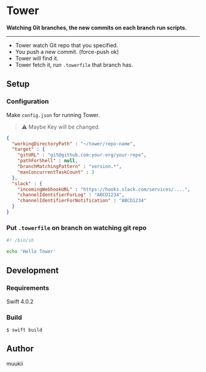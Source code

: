 # Tower

**Watching Git branches, the new commits on each branch run scripts.**

---

- Tower watch Git repo that you specified.
- You push a new commit. (force-push ok)
- Tower will find it.
- Tower fetch it, run `.towerfile` that branch has.

## Setup

### Configuration

Make `config.json` for running Tower.

> ⚠️ Maybe Key will be changed.

```json
{
  "workingDirectoryPath" : "~/tower/repo-name",
  "target" : {
    "gitURL" : "git@github.com:your-org/your-repo",
    "pathForShell" : null,
    "branchMatchingPattern" : "version.*",
    "maxConcurrentTaskCount" : 3
  },
  "slack" : {
    "incomingWebhookURL" : "https://hooks.slack.com/services/....",
    "channelIdentifierForLog" : "ABCD1234",
    "channelIdentifierForNotification" : "ABCD1234"
  }
}
```

### Put `.towerfile` on branch on watching git repo

```sh
#! /bin/sh

echo 'Hello Tower'
```

## Development

### Requirements

Swift 4.0.2

### Build

```
$ swift build
```

## Author

muukii
